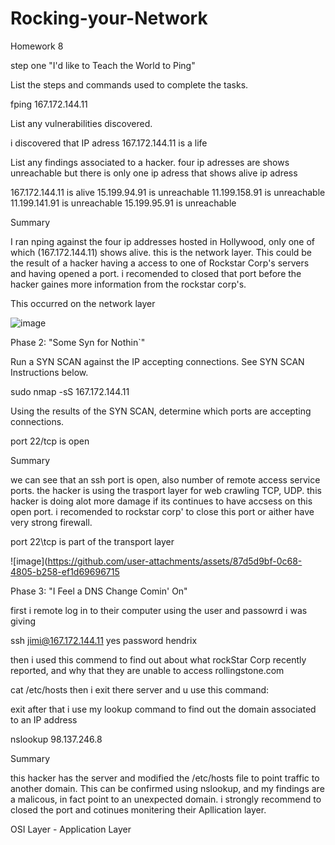 # Rocking-your-Network
Homework 8

step one "I'd like to Teach the World to Ping"

List the steps and commands used to complete the tasks.

fping 167.172.144.11

List any vulnerabilities discovered.

i discovered that IP adress 167.172.144.11 is a life

List any findings associated to a hacker. four ip adresses are shows unreachable but there is only one ip adress that shows alive ip adress

167.172.144.11 is alive
15.199.94.91 is unreachable
11.199.158.91 is unreachable
11.199.141.91 is unreachable
15.199.95.91 is unreachable

Summary

I ran nping against the four ip addresses hosted in Hollywood, only one of which (167.172.144.11) shows alive. this is the network layer. This could be the result of a hacker having a access to one of Rockstar Corp's servers and having opened a port. i recomended to closed that port before the hacker gaines more information from the rockstar corp's.

This occurred on the network layer

![image](https://github.com/user-attachments/assets/c3b39f34-cdb5-4106-b6ce-22538222c305)

Phase 2: "Some Syn for Nothin`"

Run a SYN SCAN against the IP accepting connections. See SYN SCAN Instructions below.

sudo nmap -sS 167.172.144.11

Using the results of the SYN SCAN, determine which ports are accepting connections.

port 22/tcp is open

Summary

we can see that an ssh port is open, also number of remote access service ports. the hacker is using the trasport layer for web crawling TCP, UDP. this hacker is doing alot more damage if its continues to have accsess on this open port. i recomended to rockstar corp' to close this port or aither have very strong firewall.

port 22\tcp is part of the transport layer

![image](https://github.com/user-attachments/assets/87d5d9bf-0c68-4805-b258-ef1d69696715


Phase 3: "I Feel a DNS Change Comin' On"

first i remote log in to their computer using the user and passowrd i was giving

ssh jimi@167.172.144.11 yes password hendrix

then i used this commend to find out about what rockStar Corp recently reported, and why that they are unable to access rollingstone.com

cat /etc/hosts then i exit there server and u use this command:

exit after that i use my lookup command to find out the domain associated to an IP address

nslookup 98.137.246.8

Summary

this hacker has the server and modified the /etc/hosts file to point traffic to another domain. This can be confirmed using nslookup, and my findings are a malicous, in fact point to an unexpected domain. i strongly recommend to closed the port and cotinues monitering their Apllication layer.

OSI Layer - Application Layer
